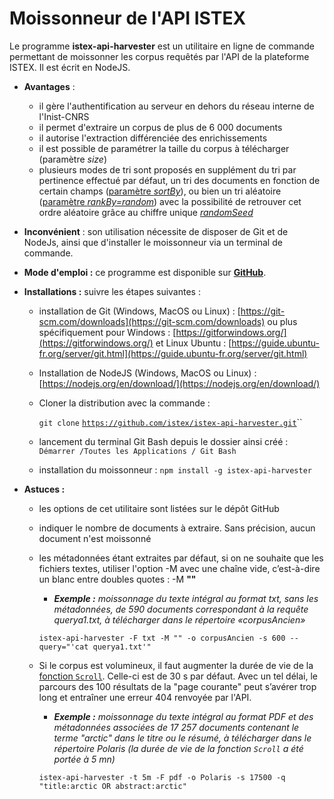 # Moissonneur de l'API ISTEX

Le programme **istex-api-harvester** est un utilitaire en ligne de commande permettant de moissonner les corpus requêtés par l'API de la plateforme ISTEX. Il est écrit en NodeJS.

* **Avantages** :  
  * il gère l'authentification au serveur en dehors du réseau interne de l'Inist-CNRS
  * il permet d'extraire un corpus de plus de 6 000 documents
  * il autorise l'extraction différenciée des enrichissements
  * il est possible de paramétrer la taille du corpus à télécharger \(paramètre _size_\)
  * plusieurs modes de tri sont proposés en supplément du tri par pertinence effectué par défaut,  un tri des documents en fonction de certain champs \([paramètre _sortBy_](../../api/results/sortby.md)\), ou bien un tri aléatoire \([paramètre _rankBy=random_](../../api/results/scoring.md)\) avec la possibilité de retrouver cet ordre aléatoire  grâce au chiffre unique [_randomSeed_](../../api/results/scoring.md)
* **Inconvénient** : son utilisation nécessite de disposer de Git et de NodeJs, ainsi que d'installer le moissonneur via un terminal de commande.
* **Mode d'emploi :** ce programme est disponible sur [**GitHub**](https://github.com/istex/istex-api-harvester).
* **Installations :** suivre les étapes suivantes :

  * installation de Git \(Windows, MacOS ou Linux\) : [https://git-scm.com/downloads](https://git-scm.com/downloads) ou plus spécifiquement pour Windows : [https://gitforwindows.org/](https://gitforwindows.org/) et Linux Ubuntu : [https://guide.ubuntu-fr.org/server/git.html](https://guide.ubuntu-fr.org/server/git.html)
  * Installation de NodeJS \(Windows, MacOS ou Linux\) : [https://nodejs.org/en/download/](https://nodejs.org/en/download/)
  * Cloner la distribution avec la commande :

    `git clone` [`https://github.com/istex/istex-api-harvester.git`](https://github.com/istex/istex-api-harvester.git)\`\`

  * lancement du terminal Git Bash depuis le dossier ainsi créé : `Démarrer /Toutes les Applications / Git Bash`
  * installation du moissonneur : `npm install -g istex-api-harvester`

* **Astuces :**
  * les options de cet utilitaire sont listées sur le dépôt GitHub 
  * indiquer le nombre de documents à extraire. Sans précision, aucun document n'est moissonné
  * les métadonnées étant extraites par défaut, si on ne souhaite que les fichiers textes, utiliser l'option -M avec une chaîne vide, c’est-à-dire un blanc entre doubles quotes : -M **""**

    * _**Exemple :** moissonnage du texte intégral au format txt, sans les métadonnées, de 590 documents correspondant à la requête querya1.txt, à télécharger dans le répertoire «corpusAncien»_

    `istex-api-harvester -F txt -M "" -o corpusAncien -s 600 --query="'cat querya1.txt'"`

  * Si le corpus est volumineux, il faut augmenter la durée de vie de la [fonction `Scroll`](../../api/results/scroll.md). Celle-ci est de 30 s par défaut. Avec un tel délai, le parcours des 100 résultats de la "page courante" peut s’avérer trop long et entraîner une erreur 404 renvoyée par l'API.

    * _**Exemple :** moissonnage du texte intégral au format PDF et des métadonnées associées de 17 257 documents contenant le terme "arctic" dans le titre ou le résumé, à télécharger dans le répertoire Polaris \(la durée de vie de la fonction `Scroll` a été portée à 5 mn\)_

    `istex-api-harvester -t 5m -F pdf -o Polaris -s 17500 -q "title:arctic OR abstract:arctic"`

